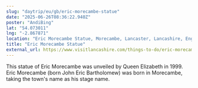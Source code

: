 ```yaml
---
slug: "daytrip/eu/gb/eric-morecambe-statue"
date: "2025-06-26T08:36:22.940Z"
poster: "AndiBing"
lat: "54.073011"
lng: "-2.867871"
location: "Eric Morecambe Statue, Morecambe, Lancaster, Lancashire, England, LA4 5AW, United Kingdom"
title: "Eric Morecambe Statue"
external_url: https://www.visitlancashire.com/things-to-do/eric-morecambe-statue-p6360
---
```

This statue of Eric Morecambe was unveiled by Queen Elizabeth in 1999. Eric Morecambe (born John Eric Bartholomew) was born in Morecambe, taking the town's name as his stage name.